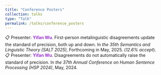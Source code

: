 ```yaml
---
title: "Conference Posters"
collection: talks
type: "Talk"
permalink: /talks/conference_posters
---
```


:clipboard: Presenter: **<span style="color: #9932CC;">Yifan Wu</span>**. First-person metalinguistic disagreements update the standard of precision, both up and down. In *the 35th Semantics and Linguistic Theory (SALT 2025)*, Forthcoming in May, 2025. (*12.6% accept*). <br>
:clipboard: Presenter: **<span style="color: #9932CC;">Yifan Wu</span>**. Disagreements do not automatically raise the standard of precision. In *the 37th Annual Conference on Human Sentence Processing (HSP 2024)*, May, 2024.
